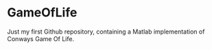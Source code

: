 # GameOfLife
Just my first Github repository, containing a Matlab implementation of Conways Game Of Life.
